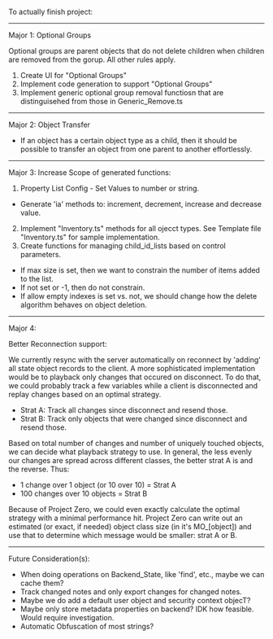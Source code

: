 To actually finish project:

---

Major 1: Optional Groups

Optional groups are parent objects that do not delete children when children are removed from the gorup. All other rules apply.

1. Create UI for "Optional Groups"
2. Implement code generation to support "Optional Groups"
3. Implement generic optional group removal functiosn that are distinguisehed from those in Generic_Remove.ts

---

Major 2: Object Transfer

- If an object has a certain object type as a child, then it should be possible to transfer an object from one parent to another effortlessly.

---

Major 3: Increase Scope of generated functions:

1. Property List Config - Set Values to number or string.

- Generate 'ia' methods to: increment, decrement, increase and decrease value.

2. Implement "Inventory.ts" methods for all ojecct types.
   See Template file "Inventory.ts" for sample implementation.
3. Create functions for managing child_id_lists based on control parameters.

- If max size is set, then we want to constrain the number of items added to the list.
- If not set or -1, then do not constrain.
- If allow empty indexes is set vs. not, we should change how the delete algorithm behaves on object deletion.

---

Major 4:

Better Reconnection support:

We currently resync with the server automatically on reconnect by 'adding' all state object records to the client.
A more sophisticated implementation would be to playback only changes that occured on disconnect.
To do that, we could probably track a few variables while a client is disconnected and replay changes based on an optimal strategy.

- Strat A: Track all changes since disconnect and resend those.
- Strat B: Track only objects that were changed since disconnect and resend those.

Based on total number of changes and number of uniquely touched objects, we can decide what playback strategy to use.
In general, the less evenly our changes are spread across different classes, the better strat A is and the reverse. Thus:

- 1 change over 1 object (or 10 over 10) = Strat A
- 100 changes over 10 objects = Strat B

Because of Project Zero, we could even exactly calculate the optimal strategy with a minimal performance hit. Project Zero can write out an estimated (or exact, if needed) object class size (in it's MO\_[object]) and use that to determine which message would be smaller: strat A or B.

---

Future Consideration(s):

- When doing operations on Backend_State, like 'find', etc., maybe we can cache them?
- Track changed notes and only export changes for changed notes.
- Maybe we do add a default user object and security context objecT?
- Maybe only store metadata properties on backend? IDK how feasible. Would require investigation.
- Automatic Obfuscation of most strings?
